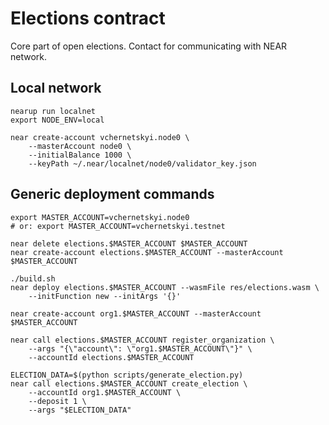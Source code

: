 # Elections contract

Core part of open elections. Contact for communicating with NEAR network.

## Local network

```shell
nearup run localnet
export NODE_ENV=local

near create-account vchernetskyi.node0 \
    --masterAccount node0 \
    --initialBalance 1000 \
    --keyPath ~/.near/localnet/node0/validator_key.json
```

## Generic deployment commands

```shell
export MASTER_ACCOUNT=vchernetskyi.node0
# or: export MASTER_ACCOUNT=vchernetskyi.testnet

near delete elections.$MASTER_ACCOUNT $MASTER_ACCOUNT
near create-account elections.$MASTER_ACCOUNT --masterAccount $MASTER_ACCOUNT

./build.sh
near deploy elections.$MASTER_ACCOUNT --wasmFile res/elections.wasm \
    --initFunction new --initArgs '{}'

near create-account org1.$MASTER_ACCOUNT --masterAccount $MASTER_ACCOUNT

near call elections.$MASTER_ACCOUNT register_organization \
    --args "{\"account\": \"org1.$MASTER_ACCOUNT\"}" \
    --accountId elections.$MASTER_ACCOUNT

ELECTION_DATA=$(python scripts/generate_election.py)
near call elections.$MASTER_ACCOUNT create_election \
    --accountId org1.$MASTER_ACCOUNT \
    --deposit 1 \
    --args "$ELECTION_DATA"
```
